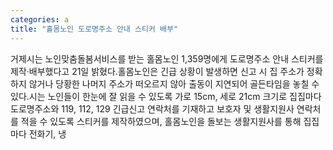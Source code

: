 ```yaml
---
categories: a
title: "홀몸노인 도로명주소 안내 스티커 배부"
---
```

거제시는 노인맞춤돌봄서비스를 받는 홀몸노인 1,359명에게 도로명주소 안내 스티커를 제작·배부했다고 21일 밝혔다.홀몸노인은 긴급 상황이 발생하면 신고 시 집 주소가 정확하지 않거나 당황한 나머지 주소가 떠오르지 않아 출동이 지연되어 골든타임을 놓칠 수 있다.시는 노인들이 한눈에 잘 읽을 수 있도록 가로 15cm, 세로 21cm 크기로 집집마다 도로명주소와 119, 112, 129 긴급신고 연락처를 기재하고 보호자 및 생활지원사 연락처를 적을 수 있도록 스티커를 제작하였으며, 홀몸노인을 돌보는 생활지원사를 통해 집집마다 전화기, 냉
